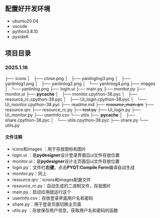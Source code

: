 ## 配置好开发环境

- ubuntu20.04
- vscode
- python3.8.10
- pyside6
## 项目目录
### 2025.1.16


├── icons
│   ├── close.png
│   ├── yanlinglog3.png
│   ├── yanlinlog1.png
│   ├── yanlinlog2.png
│   └── yanlinlog4.png
├── images
│   └── yanlinlog.png
├── login.ui
├── main.py
├── monitor.py
├── monitor.ui
├── __pycache__
│   ├── monitor.cpython-38.pyc
│   ├── resource_rc.cpython-38.pyc
│   ├── Ui_login.cpython-38.pyc
│   └── Ui_monitor.cpython-38.pyc
├── readme.md
├── ~~resource_main.qrc~~
├── resource.qrc
├── resource_rc.py
├──~~test.py~~
├── Ui_login.py
├── Ui_monitor.py
├── userInfo.csv
└── utils
    ├── __pycache__
    │   ├── share.cpython-38.pyc
    │   └── utils.cpython-38.pyc
    ├── share.py
    └── utils.py

#### 文件注释
- icons和images ：用于存放图标和图片
- login.ui ：是**pydesigner**设计登录界面后ui文件存放位置
- monitor.ui：是**pydesigner**设计主页面后ui文件存放位置
- login.py：文件栏**右键**，点击**PYQT:Compile Form**编译自动生成
- monitor.py：同上
- resource.qrc：icrons和images配置文件
- resource_rc.py：自动生成的二进制文件，存放图片
- main.py：启动应用就运行这个
- userInfo.csv：存放登录界面用户名和密码
- share.py：用于登录页面切换主页面
- utils.py ：存放保存用户信息，获取用户名和密码的函数
